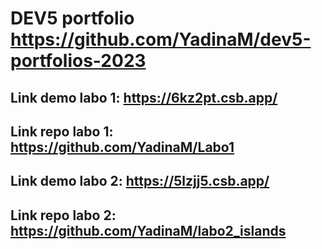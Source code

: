 # DEV5 portfolio https://github.com/YadinaM/dev5-portfolios-2023

## Link demo labo 1: https://6kz2pt.csb.app/
## Link repo labo 1: https://github.com/YadinaM/Labo1

## Link demo labo 2: https://5lzjj5.csb.app/
## Link repo labo 2: https://github.com/YadinaM/labo2_islands